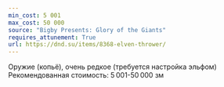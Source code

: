 ```yaml
---
min_cost: 5 001
max_cost: 50 000
source: "Bigby Presents: Glory of the Giants"
requires_attunement: True
url: https://dnd.su/items/8368-elven-thrower/
---
```


Оружие (копьё), очень редкое (требуется настройка эльфом)
Рекомендованная стоимость: 5 001-50 000 зм